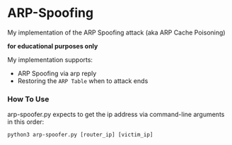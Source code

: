 # ARP-Spoofing
My implementation of the ARP Spoofing attack (aka ARP Cache Poisoning)

**for educational purposes only**

My implementation supports:
- ARP Spoofing via arp reply
- Restoring the `ARP Table` when to attack ends

### How To Use
arp-spoofer.py expects to get the ip address via command-line arguments in this order:

`python3 arp-spoofer.py [router_ip] [victim_ip]`
